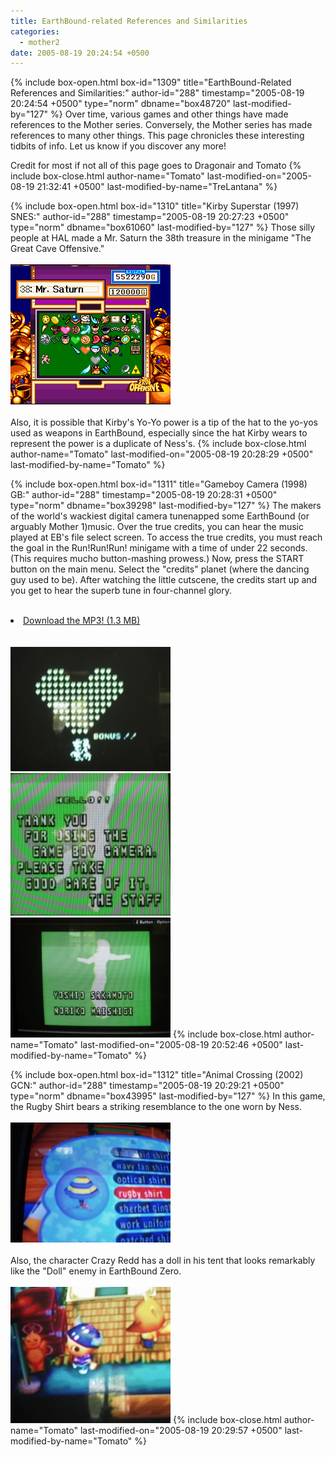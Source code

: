 ```yaml
---
title: EarthBound-related References and Similarities
categories:
  - mother2
date: 2005-08-19 20:24:54 +0500
---
```

{% include box-open.html box-id="1309" title="EarthBound-Related References and Similarities:" author-id="288" timestamp="2005-08-19 20:24:54 +0500" type="norm" dbname="box48720" last-modified-by="127" %}
Over time, various games and other things have made references to the Mother series. Conversely, the Mother series has made references to many other things. This page chronicles these interesting tidbits of info. Let us know if you discover any more!

Credit for most if not all of this page goes to Dragonair and Tomato
{% include box-close.html author-name="Tomato" last-modified-on="2005-08-19 21:32:41 +0500" last-modified-by-name="TreLantana" %}

{% include box-open.html box-id="1310" title="Kirby Superstar (1997) SNES:" author-id="288" timestamp="2005-08-19 20:27:23 +0500" type="norm" dbname="box61060" last-modified-by="127" %}
Those silly people at HAL made a Mr. Saturn the 38th treasure in the minigame "The Great Cave Offensive."
<BR /><BR />
<img src="ksssaturn.png" alt="Mr. Saturn at #38" />
<BR /><BR />
Also, it is possible that Kirby's Yo-Yo power is a tip of the hat to the yo-yos used as weapons in EarthBound, especially since the hat Kirby wears to represent the power is a duplicate of Ness's.
{% include box-close.html author-name="Tomato" last-modified-on="2005-08-19 20:28:29 +0500" last-modified-by-name="Tomato" %}

{% include box-open.html box-id="1311" title="Gameboy Camera (1998) GB:" author-id="288" timestamp="2005-08-19 20:28:31 +0500" type="norm" dbname="box39298" last-modified-by="127" %}
The makers of the world's wackiest digital camera tunenapped some EarthBound (or arguably Mother 1)music. Over the true credits, you can hear the music played at EB's file select screen. To access the true credits, you must reach the goal in the Run!Run!Run! minigame with a time of under 22 seconds. (This requires mucho button-mashing prowess.) Now, press the START button on the main menu. Select the "credits" planet (where the dancing guy used to be). After watching the little cutscene, the credits start up and you get to hear the superb tune in four-channel glory.
<BR /><BR />
<LI><A HREF="eb_gbcamera.mp3">Download the MP3! (1.3 MB)</A></LI>
<BR /><BR />
<img src="gbcsherrif.jpg" /><img src="gbcthanks.jpg" /><img src="gbcdance.jpg" />
{% include box-close.html author-name="Tomato" last-modified-on="2005-08-19 20:52:46 +0500" last-modified-by-name="Tomato" %}

{% include box-open.html box-id="1312" title="Animal Crossing (2002) GCN:" author-id="288" timestamp="2005-08-19 20:29:21 +0500" type="norm" dbname="box43995" last-modified-by="127" %}
In this game, the Rugby Shirt bears a striking resemblance to the one worn by Ness.
<BR /><BR />
<img src="acshirt.jpg" />
<BR /><BR />
Also, the character Crazy Redd has a doll in his tent that looks remarkably like the "Doll" enemy in EarthBound Zero.
<BR /><BR />
<img src="acdoll.jpg" />
{% include box-close.html author-name="Tomato" last-modified-on="2005-08-19 20:29:57 +0500" last-modified-by-name="Tomato" %}
